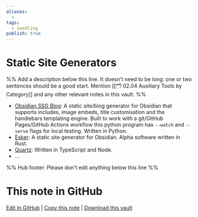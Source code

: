 ```yaml
---
aliases:
  -
tags:
  - seedling
publish: true
---
```


# Static Site Generators

%% Add a description below this line. It doesn't need to be long: one or two sentences should be a good start. Mention [[🗂️ 02.04 Auxiliary Tools by Category]] and any other relevant notes in this vault. %%

- [Obsidian SSG Blog](https://github.com/A/obsidian-blog): A static site/blog generator for Obsidian that supports includes, image embeds, title customisation and the handlebars templating engine. Built to work with a git/GitHub Pages/GitHub Actions workflow this python program has `--watch` and `--serve` flags for local testing. Written in Python.
- [Esker](https://github.com/teesloane/esker): A static site generator for Obsidian. Alpha software written in Rust.
- [Quartz](https://quartz.jzhao.xyz/): Written in TypeScript and Node. 
- ...

%% Hub footer: Please don't edit anything below this line %%

# This note in GitHub

<span class="git-footer">[Edit In GitHub](https://github.dev/obsidian-community/obsidian-hub/blob/main/02%20-%20Community%20Expansions/02.04%20Auxiliary%20Tools%20by%20Category/Static%20Site%20Generators.md "git-hub-edit-note") | [Copy this note](https://raw.githubusercontent.com/obsidian-community/obsidian-hub/main/02%20-%20Community%20Expansions/02.04%20Auxiliary%20Tools%20by%20Category/Static%20Site%20Generators.md "git-hub-copy-note") | [Download this vault](https://github.com/obsidian-community/obsidian-hub/archive/refs/heads/main.zip "git-hub-download-vault") </span>
